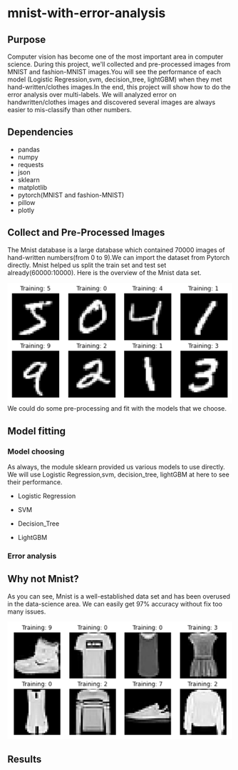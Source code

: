 # mnist-with-error-analysis
## Purpose
Computer vision has become one of the most important area in computer science. During this project, we'll collected and pre-processed images from MNIST and fashion-MNIST images.You will see the performance of each model (Logistic Regression,svm, decision_tree, lightGBM) when they met hand-written/clothes images.In the end, this project will show how to do the error analysis over multi-labels. We will analyzed error on handwritten/clothes images and discovered several images are always easier to mis-classify than other numbers.

## Dependencies
- pandas
- numpy
- requests
- json
- sklearn
- matplotlib
- pytorch(MNIST and fashion-MNIST)
- pillow
- plotly
## Collect and Pre-Processed Images
The Mnist database is a large database which contained 70000 images of hand-written numbers(from 0 to 9).We can import the dataset from Pytorch directly. Mnist helped us split the train set and test set already(60000:10000). Here is the overview of the Mnist data set.


<img src= "image/mnist_sample.png">
We could do some pre-processing and fit with the models that we choose.

## Model fitting
### Model choosing
As always, the module sklearn provided us various models to use directly. We will use Logistic Regression,svm, decision_tree, lightGBM at here to see their performance.

- Logistic Regression

- SVM

- Decision_Tree

- LightGBM

### Error analysis 

## Why not Mnist?
As you can see, Mnist is a well-established data set and has been overused in the data-science area. We can easily get 97% accuracy without fix too many issues.


<img src= "image/fashion_sample.png">

## Results
